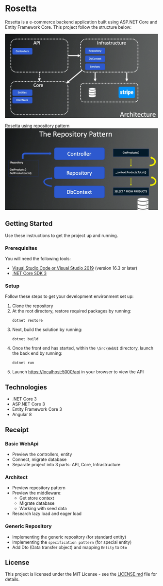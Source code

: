 # Rosetta

Rosetta is a e-commerce backend application built using ASP.NET Core and Entity Framework Core.
This project follow the structure below:

![Project Structure](https://github.com/denislour/rosetta/blob/master/Assets/img/structure.png)

Rosetta using repository pattern
![Repository Pattern](https://github.com/denislour/rosetta/blob/master/Assets/img/pattern.png)

## Getting Started

Use these instructions to get the project up and running.

### Prerequisites

You will need the following tools:

- [Visual Studio Code or Visual Studio 2019](https://visualstudio.microsoft.com/vs/) (version 16.3 or later)
- [.NET Core SDK 3](https://dotnet.microsoft.com/download/dotnet-core/3.0)

### Setup

Follow these steps to get your development environment set up:

1. Clone the repository
2. At the root directory, restore required packages by running:
   ```
   dotnet restore
   ```
3. Next, build the solution by running:
   ```
   dotnet build
   ```
4. Once the front end has started, within the `\Src\WebUI` directory, launch the back end by running:
   ```
   dotnet run
   ```
5. Launch [https://localhost:5000/api](http://localhost:5000/api) in your browser to view the API

## Technologies

- .NET Core 3
- ASP.NET Core 3
- Entity Framework Core 3
- Angular 8

## Receipt

### Basic WebApi

- Preview the controllers, entity
- Connect, migrate database
- Separate project into 3 parts: API, Core, Infrastructure

### Architect

- Preview repository pattern
- Preview the middleware:
  - Get store context
  - Migrate database
  - Working with seed data
- Research lazy load and eager load

### Generic Repository

- Implementing the generic repository (for standard entity)
- Implementing the `specification pattern` (for special entity)
- Add Dto (Data transfer object) and mapping `Entity` to `Dto`

## License

This project is licensed under the MIT License - see the [LICENSE.md](https://github.com/denislour/rosetta/blob/master/LICENSE) file for details.
